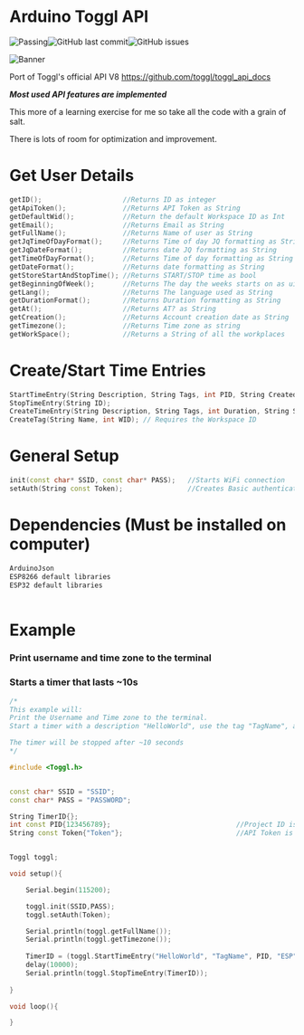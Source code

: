 # Arduino Toggl API

![Passing](https://img.shields.io/badge/build-passing-brightgreen)![GitHub last commit](https://img.shields.io/github/last-commit/JoeyStrandnes/Arduino-Toggl-API)![GitHub issues](https://img.shields.io/github/issues/JoeyStrandnes/Arduino-Toggl-API)

![Banner](https://i.imgur.com/Mr9Amfs.png)



Port of Toggl's official API V8 https://github.com/toggl/toggl_api_docs

***Most used API features are implemented***

This more of a learning exercise for me so take all the code with a grain of salt.

There is lots of room for optimization and improvement.



# Get User Details
```c++
getID();                    //Returns ID as integer
getApiToken();              //Returns API Token as String
getDefaultWid();            //Return the default Workspace ID as Int
getEmail();                 //Returns Email as String   
getFullName();              //Returns Name of user as String
getJqTimeOfDayFormat();     //Returns Time of day JQ formatting as String
getJqDateFormat();          //Returns date JQ formatting as String
getTimeOfDayFormat();       //Returns Time of day formatting as String
getDateFormat();            //Returns date formatting as String
getStoreStartAndStopTime(); //Returns START/STOP time as bool
getBeginningOfWeek();       //Returns The day the weeks starts on as uint
getLang();                  //Returns The language used as String
getDurationFormat();        //Returns Duration formatting as String
getAt();                    //Returns AT? as String
getCreation();              //Returns Account creation date as String
getTimezone();              //Returns Time zone as string
getWorkSpace();             //Returns a String of all the workplaces
```
# Create/Start Time Entries
```c++
StartTimeEntry(String Description, String Tags, int PID, String CreatedWith); 	// Returns the timer ID as a String
StopTimeEntry(String ID);													  	//Returns HTTP error in form of string
CreateTimeEntry(String Description, String Tags, int Duration, String Start, int PID, String CreatedWith); // Returns the timer ID as a String
CreateTag(String Name, int WID); // Requires the Workspace ID
```

# General Setup
```c++
init(const char* SSID, const char* PASS); 	//Starts WiFi connection
setAuth(String const Token);                //Creates Basic authentication key
```

# Dependencies (Must be installed on computer)
```markdown
ArduinoJson
ESP8266 default libraries
ESP32 default libraries
   
```
# Example

### Print username and time zone to the terminal

### Starts a timer that lasts ~10s

```c++
/*
This example will:
Print the Username and Time zone to the terminal.
Start a timer with a description "HelloWorld", use the tag "TagName", and created by "ESP". The PID must be collected by the user at the moment.

The timer will be stopped after ~10 seconds
*/

#include <Toggl.h>


const char* SSID = "SSID";
const char* PASS = "PASSWORD";

String TimerID{};
int const PID{123456789};                               //Project ID is specific to each user project
String const Token{"Token"}; 							//API Token is found in "Profile Settings" 


Toggl toggl;

void setup(){

    Serial.begin(115200);

    toggl.init(SSID,PASS);
    toggl.setAuth(Token);

    Serial.println(toggl.getFullName());
    Serial.println(toggl.getTimezone());
    
    TimerID = (toggl.StartTimeEntry("HelloWorld", "TagName", PID, "ESP"));
    delay(10000);
    Serial.println(toggl.StopTimeEntry(TimerID));
  
}

void loop(){

}


```
